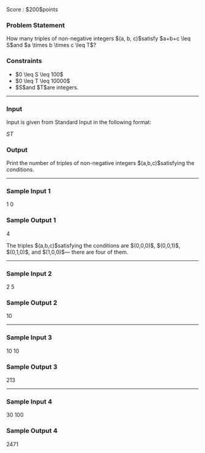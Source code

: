 
<div>

<span>

<span>

<p>
Score : $200$points
</p>

<div>

<section>

### **Problem Statement**

<p>
How many triples of non-negative integers $(a, b, c)$satisfy $a+b+c \leq S$and $a \times b \times c \leq T$?
</p>

</section>

</div>

<div>

<section>

### **Constraints**

<ul>

<li>
$0 \leq S \leq 100$
</li>

<li>
$0 \leq T \leq 10000$
</li>

<li>
$S$and $T$are integers.
</li>

</ul>

</section>

</div>

---

<div>

<div>

<section>

### **Input**

<p>
Input is given from Standard Input in the following format:
</p>

<div>

$S$$T$
</div>

</section>

</div>

<div>

<section>

### **Output**

<p>
Print the number of triples of non-negative integers $(a,b,c)$satisfying the conditions.
</p>

</section>

</div>

</div>

---

<div>

<section>

### **Sample Input 1**

<div>

1 0

</div>

</section>

</div>

<div>

<section>

### **Sample Output 1**

<div>

4

</div>

<p>
The triples $(a,b,c)$satisfying the conditions are $(0,0,0)$, $(0,0,1)$, $(0,1,0)$, and $(1,0,0)$― there are four of them.
</p>

</section>

</div>

---

<div>

<section>

### **Sample Input 2**

<div>

2 5

</div>

</section>

</div>

<div>

<section>

### **Sample Output 2**

<div>

10

</div>

</section>

</div>

---

<div>

<section>

### **Sample Input 3**

<div>

10 10

</div>

</section>

</div>

<div>

<section>

### **Sample Output 3**

<div>

213

</div>

</section>

</div>

---

<div>

<section>

### **Sample Input 4**

<div>

30 100

</div>

</section>

</div>

<div>

<section>

### **Sample Output 4**

<div>

2471

</div>

</section>

</div>

</span>

</span>

</div>
